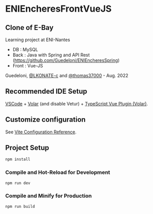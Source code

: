 # ENIEncheresFrontVueJS
## Clone of E-Bay
Learning project at ENI-Nantes
- DB : MySQL
- Back : Java with Spring and API Rest (https://github.com/Guedeloni/ENIEncheresSpring)
- Front : Vue-JS

Guedeloni, <a href="https://github.com/LKONATE-c">@LKONATE-c</a> and <a href="https://github.com/thomas37000">@thomas37000</a> - Aug. 2022

## Recommended IDE Setup

[VSCode](https://code.visualstudio.com/) + [Volar](https://marketplace.visualstudio.com/items?itemName=Vue.volar) (and disable Vetur) + [TypeScript Vue Plugin (Volar)](https://marketplace.visualstudio.com/items?itemName=Vue.vscode-typescript-vue-plugin).

## Customize configuration

See [Vite Configuration Reference](https://vitejs.dev/config/).

## Project Setup

```sh
npm install
```

### Compile and Hot-Reload for Development

```sh
npm run dev
```

### Compile and Minify for Production

```sh
npm run build
```
